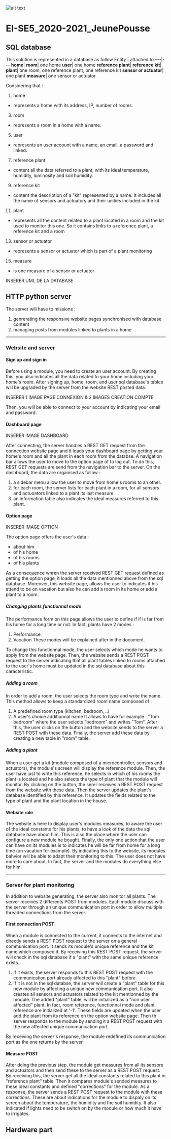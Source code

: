 ![alt text](https://github.com/Polytech-Sorbonne/EI-SE5_2020-2021_JeunePousse/blob/main/Code/Server/Logo_JeunePousse.png)
# EI-SE5_2020-2021_JeunePousse
## SQL database
This solution is represented in a database as follow
Entity | attached to 
---|---
**home**|
**room**| one home
**user**| one home
**reference plant**|
**reference kit**|
**plant**| one room, one reference plant, one reference kit
**sensor or actuator**| one plant
**measure**| one sensor or actuator

Considering that :
1. home
* represents a home with its address, IP, number of rooms.
3. room
* represents a room in a home with a name.
5. user
* represents an user account with a name, an email, a password and linked.
7. reference plant
* content all the data referred to a plant, with its ideal temperature, humidity, luminosity and soil humidity.
9. reference kit
* content the description of a "kit" represented by a name. It includes all the name of sensors and actuators and their unities included in the kit.
11. plant
* represents all the content related to a plant located in a room and the kit used to monitor this one. So it contains links to a reference plant, a reference kit and a room
13. sensor or actuator
* represents a sensor or actuator which is part of a plant monitoring
15. measure
* is one measure of a sensor or actuator

INSERER UML DE LA DATABASE


## HTTP python server
The server will have to missions :
1. genrerating the responsive website pages synchronised with database content
2. managing posts from modules linked to plants in a home

---

### Website and server
#### Sign up and sign in
Before using a module, you need to create an user account. By creating this, you also indicates all the data related to your home including your home's room. After signing up, home, room, and user sql database's tables will be upgraded by the server from the website REST posted data.

INSERER 1 IMAGE PAGE CONNEXION & 2 IMAGES CREATION COMPTE

Then, you will be able to connect to your account by indicating your email and password.

#### Dashboard page

INSERER IMAGE DASHBOARD

After connecting, the server handles a REST GET request from the connection website page and it loads your dashboard page by getting your home's room and all the plant in each room from the databse.
A navigation bar allows the user to move to the option page of to log out. To do this, REST GET requests are send from the navigation bar to the server.
On the dashboard, the data are organised as follow :
1. a sidebar menu allow the user to move from home's rooms to an other.
2. for each room, the server lists for each plant in a room, for all sensors and actuoators linked to a plant its last measure.
3. an information table also indicates the ideal measures referred to this plant.

#### Option page

INSERER IMAGE OPTION

The option page offers the user's data :
* about him
* of his home
* of his rooms
* of his plants

As a consequence whren the server received REST GET request defined as getting the option page, it loads all the data mentionned above from the sql database. Moreover, this website page, allows the user to indicates if his attend to be on vacation but also he can add a room in its home or add a plant to a room.
##### Changing plants functionnal mode
The performance form on this page allows the user to define if if is far from his home for a long time or not. In fact, plants have 2 modes :
1. Performance
2. Vacation
These modes will be explained after in the document.

To change this functionnal mode, the user selects which mode he wants to apply from the website page. Then, the website sends a REST POST request to the server indicating that all plant tables linked to rooms attached to the user's home must be updated in the sql database about this caracteristic.
##### Adding a room
In order to add a room, the user selects the room type and write the name. This method allows to keep a standardized room name composed of :
1. A predefined room type (kitchen, bedroom, ..)
2. A user's choice additionnal name
It allows to have for example : "Tom bedroom" where the user selects "bedroom" and writes "Tom".
After this, the user clicks on the button and the website sends to the server a REST POST with these data. Finally, the server add these data by creating a new table in "room" table.
##### Adding a plant
When a user get a kit (module composed of a microcontroller, sensors and actuators), the module's screen will display the reference module. Then, the user have just to write this reference, he selects in which of his rooms the plant is located and he also selects the type of plant that the module will monitor. By clicking on the button, the serer receives a REST POST request from the website with these data. Then the server updates the plant's database identified by this reference. It updates the fields related to the type of plant and the plant location in the house.



#### Website role
The website is here to display user's modules measures, to aware the user of the ideal constants for his plants, to have a look of the data the sql database have about him. This is also the place where the user can configure a new module he bought. Finally, the only one action that the user can have on its modules is to indicates he will be far from home for a long time (on vacation for example). By indicating this to the website, its modules bahvior will be able to adapt their monitoring to this. The user does not have more to care about. In fact, the server and the modules do everything else for him.


---

### Server for plant monitoring
In addition to website generating, the server also monitor all plants.
The server receives 2 differents POST from modules. Each module discuss with the server through an unique communication port in order to allow multiple threaded connections from the server.
#### First connection POST
When a module is connected to the current, it connects to the internet and directly sends a REST POST request to the server on a general communication port.
It sends its module's unique reference and the kit name which composed it.
By receiving this REST POST request, the server will check in the sql database if a "plant" with the same unique reference exists.
1. If it exists, the server responds to this REST POST request with the communication port already affected to this "plant" before.
2. If it is not in the sql databse, the server will create a "plant" table for this new module by affecting a unique new communication port. It also creates all sensors and actuators related to the kit mentionned by the module. The added "plant" table, will be initialized as a "non user affected" plant. In fact, room reference, functionnal mode and plant reference are initialized at '-1'. These fields are updated when the user add the plant from its reference on the option website page. Then th server responds to the module by sending it a REST POST request with the new affected unique communication port.

By receiving the server's response, the module redefined its communication port as the one returns by the server.

#### Measure POST
After doing the previous step, the module get measures from all its sensors and actuators and then send these to the server as a REST POST request. By receiving this, the server get all the ideal constants related to this plant in "reference plant" table. Then it compares module's sended measures to these ideal constants and defined "corrections" for the module. As a response, the server sends a REST POST request to the module with these corrections.
These are about indications for the module to dispaly on its screen about the temperature, the humidity and the soil humidity. It also indicated if lights need to be switch on by the module or how much it have to irrigates.



## Hardware part


